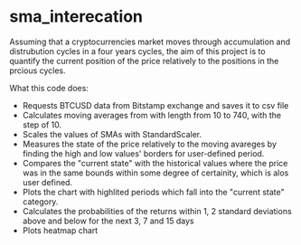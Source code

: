 # sma_interecation
Assuming that a cryptocurrencies market moves through accumulation and distrubution cycles in a four years cycles, the aim of this project is to quantify the current position of the price relatively to the positions in the prcious cycles.

What this code does:
- Requests BTCUSD data from Bitstamp exchange and saves it to csv file
- Calculates moving averages from with length from 10 to 740, with the step of 10.
- Scales the values of SMAs with StandardScaler.
- Measures the state of the price relatively to the moving avareges by finding the high and low values' borders for user-defined period.
- Compares the "current state" with the historical values where the price was in the same bounds within some degree of certainity, which is alos user defined.
- Plots the chart with highlited periods which fall into the "current state" category.
- Calculates the probabilities of the returns within 1, 2 standard deviations above and below for the next 3, 7 and 15 days
- Plots heatmap chart
